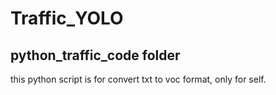# Traffic_YOLO
## python_traffic_code folder
this python script is for convert txt to voc format, only for self.
